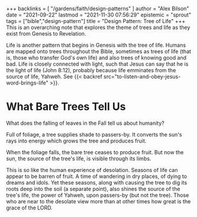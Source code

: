+++
backlinks = [
  "/gardens/faith/design-patterns"
]
author = "Alex Bilson"
date = "2021-09-22"
lastmod = "2021-11-30 07:56:29"
epistemic = "sprout"
tags = ["bible","design-pattern"]
title = "Design Pattern: Tree of Life"
+++
This is an overarching note that explores the theme of trees and life as they exist from Genesis to Revelation.

Life is another pattern that begins in Genesis with the tree of life. Humans are mapped onto trees throughout the Bible, sometimes as trees of life (that is, those who transfer God's own life) and also trees of knowing good and bad. Life is closely connected with light, such that Jesus can say that he is the light of life (John 8:12), probably because life emminates from the source of life, Yahweh. See {{< backref src="to-listen-and-obey-jesus-word-brings-life" >}}.

# What Bare Trees Tell Us

What does the falling of leaves in the Fall tell us about humanity?

Full of foliage, a tree supplies shade to passers-by. It converts the sun's rays into energy which grows the tree and produces fruit.

When the foliage falls, the bare tree ceases to produce fruit. But now the sun, the source of the tree's life, is visible through its limbs.

This is so like the human experience of desolation. Seasons of life can appear to be barren of fruit. A time of wandering in dry places, of dying to dreams and idols. Yet these seasons, along with causing the tree to dig its roots deep into the soil (a separate point), also shines the source of the tree's life, the power of Yahweh, upon passers-by (but not the tree). Those who are near to the desolate view more than at other times how great is the grace of the LORD.
